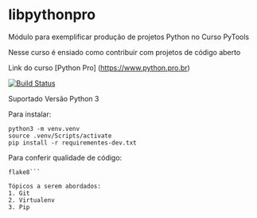 # libpythonpro
Módulo para exemplificar produção de  projetos Python no Curso PyTools

Nesse curso é ensiado como contribuir com projetos de código aberto

Link do curso [Python Pro] (https://www.python.pro.br)

[![Build Status](https://travis-ci.com/GesielM/libpythonpro.svg?branch=master)](https://travis-ci.com/GesielM/libpythonpro)

Suportado Versão Python 3

Para instalar:

```console
python3 -m venv.venv
source .venv/Scripts/activate
pip install -r requirementes-dev.txt
```

Para conferir qualidade de código:
```console
flake8```

Tópicos a serem abordados: 
1. Git
2. Virtualenv
3. Pip